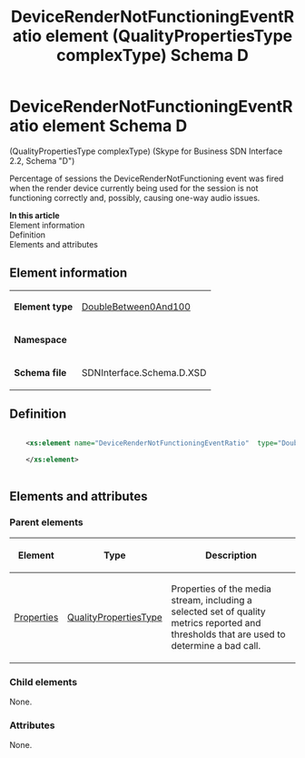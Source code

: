 ﻿---
title: DeviceRenderNotFunctioningEventRatio element (QualityPropertiesType complexType) Schema D
description: Describes the Schema D iteration of the DeviceRenderNotFunctioningEventRatio element and provides the element's definition and element information. 
TOCTitle: DeviceRenderNotFunctioningEventRatio element
ms:assetid: 3d8ae530-7988-c4ad-61dc-a65d5aae478b
ms:mtpsurl: https://msdn.microsoft.com/library/Mt170850(v=office.16)
ms:contentKeyID: 65855424
ms.date: 08/24/2015
mtps_version: v=office.16
dev_langs:
- xml
---

# DeviceRenderNotFunctioningEventRatio element Schema D

(QualityPropertiesType complexType) (Skype for Business SDN Interface 2.2, Schema "D")

Percentage of sessions the DeviceRenderNotFunctioning event was fired when the render device currently being used for the session is not functioning correctly and, possibly, causing one-way audio issues.


**In this article**  
Element information  
Definition  
Elements and attributes  

## Element information

<table>
<colgroup>
<col />
<col />
</colgroup>
<tbody>
<tr class="odd">
<td><p><strong>Element type</strong></p></td>
<td><p><a href="doublebetween0and100-simpletype-skype-for-business-sdn-interface-2-2-schema-d.md">DoubleBetween0And100</a></p></td>
</tr>
<tr class="even">
<td><p><strong>Namespace</strong></p></td>
<td><p></p></td>
</tr>
<tr class="odd">
<td><p><strong>Schema file</strong></p></td>
<td><p>SDNInterface.Schema.D.XSD</p></td>
</tr>
</tbody>
</table>


## Definition

```xml

    <xs:element name="DeviceRenderNotFunctioningEventRatio"  type="DoubleBetween0And100">
    
    </xs:element>
  
```

## Elements and attributes

### Parent elements

<table>
<colgroup>
<col />
<col />
<col />
</colgroup>
<thead>
<tr class="header">
<th><p>Element</p></th>
<th><p>Type</p></th>
<th><p>Description</p></th>
</tr>
</thead>
<tbody>
<tr class="odd">
<td><p><a href="properties-element-qualitytype-complextype-skype-for-business-sdn-interface-2-2-schema-d.md">Properties</a></p></td>
<td><p><a href="qualitypropertiestype-complextype-skype-for-business-sdn-interface-2-2-schema-d.md">QualityPropertiesType</a></p></td>
<td><p>Properties of the media stream, including a selected set of quality metrics reported and thresholds that are used to determine a bad call.</p></td>
</tr>
</tbody>
</table>


### Child elements

None.

### Attributes

None.

